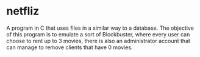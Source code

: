 # netfliz
A program in C that uses files in a similar way to a database. The objective of this program is to emulate a sort of Blockbuster, where every user can choose to rent up to 3 movies, there is also an administrator account that can manage to remove clients that have 0 movies.
